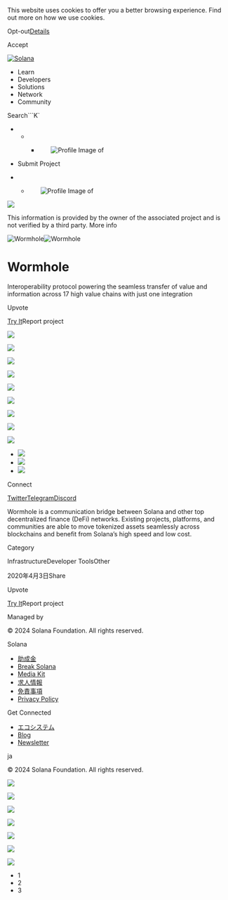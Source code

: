 This website uses cookies to offer you a better browsing experience. Find out
more on how we use cookies.

Opt-out[Details](/ja/privacy-policy#collection-of-information)

Accept

[![Solana](/_next/static/media/logotype.e4df684f.svg)](/ja)

  * Learn
  * Developers
  * Solutions
  * Network
  * Community

Search```K`

  *   *   * ![](data:image/svg+xml,%3csvg%20xmlns=%27http://www.w3.org/2000/svg%27%20version=%271.1%27%20width=%2728%27%20height=%2728%27/%3e)![Profile Image of ](/_next/static/media/ecosystem_user.7ebb52fa.svg)

  * Submit Project
  *   * ![](data:image/svg+xml,%3csvg%20xmlns=%27http://www.w3.org/2000/svg%27%20version=%271.1%27%20width=%2728%27%20height=%2728%27/%3e)![Profile Image of ](/_next/static/media/ecosystem_user.7ebb52fa.svg)

![](/_next/image?url=%2F_next%2Fstatic%2Fmedia%2Fhero.631479cd.png&w=3840&q=75)

This information is provided by the owner of the associated project and is not
verified by a third party. More info

![Wormhole](/_next/image?url=%2Fapi%2Fprojectimg%2Fckwgwip3w40063eysxbk0kx2lc%3Ftype%3DLOGO&w=3840&q=75)![Wormhole](/_next/image?url=%2Fapi%2Fprojectimg%2Fckwgwip3w40063eysxbk0kx2lc%3Ftype%3DLOGO&w=3840&q=75)

# Wormhole

Interoperability protocol powering the seamless transfer of value and
information across 17 high value chains with just one integration

Upvote

[Try It](https://wormholenetwork.com/)Report project

![](/api/projectimg/ckwgwip3w40063eysxbk0kx2lc?type=IMG&number=0)

![](/api/projectimg/ckwgwip3w40063eysxbk0kx2lc?type=IMG&number=1)

![](/api/projectimg/ckwgwip3w40063eysxbk0kx2lc?type=IMG&number=2)

![](/api/projectimg/ckwgwip3w40063eysxbk0kx2lc?type=IMG&number=0)

![](/api/projectimg/ckwgwip3w40063eysxbk0kx2lc?type=IMG&number=1)

![](/api/projectimg/ckwgwip3w40063eysxbk0kx2lc?type=IMG&number=2)

![](/api/projectimg/ckwgwip3w40063eysxbk0kx2lc?type=IMG&number=0)

![](/api/projectimg/ckwgwip3w40063eysxbk0kx2lc?type=IMG&number=1)

![](/api/projectimg/ckwgwip3w40063eysxbk0kx2lc?type=IMG&number=2)

  * ![](/_next/image?url=%2Fapi%2Fprojectimg%2Fckwgwip3w40063eysxbk0kx2lc%3Ftype%3DIMG%26number%3D0&w=3840&q=75)
  * ![](/_next/image?url=%2Fapi%2Fprojectimg%2Fckwgwip3w40063eysxbk0kx2lc%3Ftype%3DIMG%26number%3D1&w=3840&q=75)
  * ![](/_next/image?url=%2Fapi%2Fprojectimg%2Fckwgwip3w40063eysxbk0kx2lc%3Ftype%3DIMG%26number%3D2&w=3840&q=75)

Connect

[Twitter](https://twitter.com/wormholecrypto)[Telegram](https://t.me/wormholecrypto)[Discord](https://discord.com/invite/TsjcDtTPVp)

Wormhole is a communication bridge between Solana and other top decentralized
finance (DeFi) networks. Existing projects, platforms, and communities are
able to move tokenized assets seamlessly across blockchains and benefit from
Solana’s high speed and low cost.

Category

InfrastructureDeveloper ToolsOther

2020年4月3日Share

Upvote

[Try It](https://wormholenetwork.com/)Report project

Managed by

[](/ja)

[](/youtube)[](/twitter)[](/discord)[](/reddit)[](/github)[](/telegram)

© 2024 Solana Foundation. All rights reserved.

Solana

  * [助成金](https://solana.org/grants)
  * [Break Solana](https://break.solana.com/)
  * [Media Kit](/ja/branding)
  * [求人情報](https://jobs.solana.com/)
  * [免責事項](/ja/tos)
  * [Privacy Policy](/ja/privacy-policy)

Get Connected

  * [エコシステム](/ja/ecosystem)
  * [Blog](/ja/news)
  * [Newsletter](/ja/newsletter)

ja

© 2024 Solana Foundation. All rights reserved.

![](/api/projectimg/ckwgwip3w40063eysxbk0kx2lc?type=IMG&number=2)

![](/api/projectimg/ckwgwip3w40063eysxbk0kx2lc?type=IMG&number=0)

![](/api/projectimg/ckwgwip3w40063eysxbk0kx2lc?type=IMG&number=1)

![](/api/projectimg/ckwgwip3w40063eysxbk0kx2lc?type=IMG&number=2)

![](/api/projectimg/ckwgwip3w40063eysxbk0kx2lc?type=IMG&number=0)

![](/api/projectimg/ckwgwip3w40063eysxbk0kx2lc?type=IMG&number=1)

![](/api/projectimg/ckwgwip3w40063eysxbk0kx2lc?type=IMG&number=2)

  * 1
  * 2
  * 3

